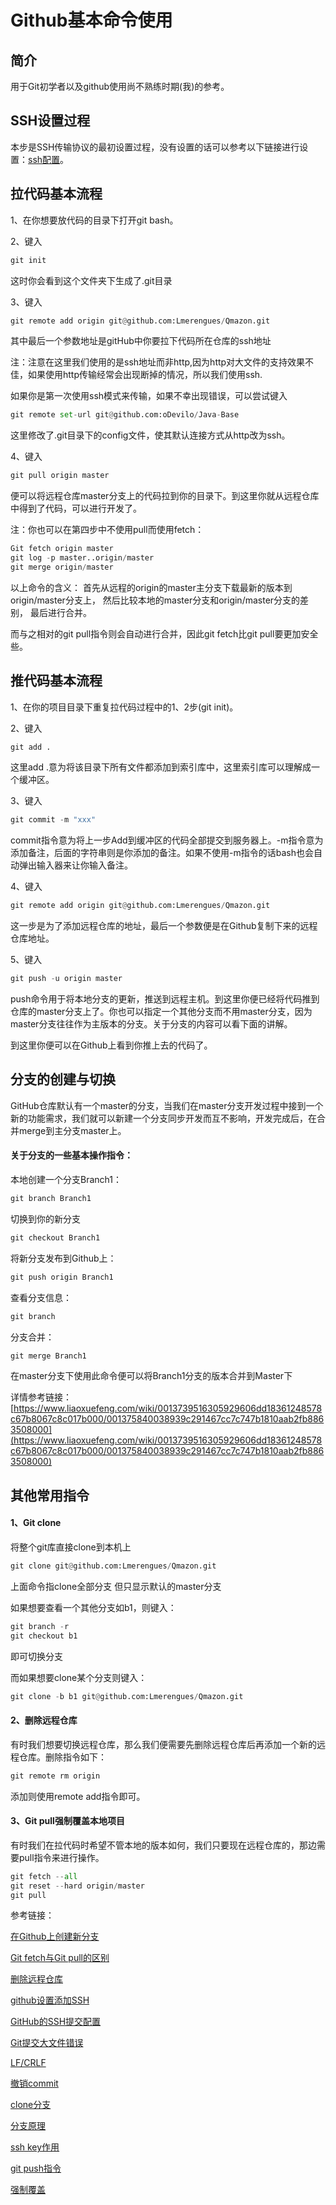 Github基本命令使用
=============

简介
-------------
用于Git初学者以及github使用尚不熟练时期(我)的参考。

SSH设置过程
-------------
本步是SSH传输协议的最初设置过程，没有设置的话可以参考以下链接进行设置：[ssh配置](http://blog.csdn.net/binyao02123202/article/details/20130891)。

拉代码基本流程
-------------
1、在你想要放代码的目录下打开git bash。

2、键入
```python
git init
```
这时你会看到这个文件夹下生成了.git目录

3、键入
```python
git remote add origin git@github.com:Lmerengues/Qmazon.git
```
其中最后一个参数地址是gitHub中你要拉下代码所在仓库的ssh地址

注：注意在这里我们使用的是ssh地址而非http,因为http对大文件的支持效果不佳，如果使用http传输经常会出现断掉的情况，所以我们使用ssh.

如果你是第一次使用ssh模式来传输，如果不幸出现错误，可以尝试键入
```python
git remote set-url git@github.com:oDevilo/Java-Base
```
这里修改了.git目录下的config文件，使其默认连接方式从http改为ssh。

4、键入
```python
git pull origin master
```
便可以将远程仓库master分支上的代码拉到你的目录下。到这里你就从远程仓库中得到了代码，可以进行开发了。

注：你也可以在第四步中不使用pull而使用fetch：

```python
Git fetch origin master
git log -p master..origin/master
git merge origin/master
```

 以上命令的含义：
   首先从远程的origin的master主分支下载最新的版本到origin/master分支上，
   然后比较本地的master分支和origin/master分支的差别，
   最后进行合并。

而与之相对的git pull指令则会自动进行合并，因此git fetch比git pull要更加安全些。


推代码基本流程
-------------
1、在你的项目目录下重复拉代码过程中的1、2步(git init)。

2、键入
```python
git add .
```

这里add .意为将该目录下所有文件都添加到索引库中，这里索引库可以理解成一个缓冲区。

3、键入
```python
git commit -m "xxx"
```

commit指令意为将上一步Add到缓冲区的代码全部提交到服务器上。-m指令意为添加备注，后面的字符串则是你添加的备注。如果不使用-m指令的话bash也会自动弹出输入器来让你输入备注。

4、键入
```python
git remote add origin git@github.com:Lmerengues/Qmazon.git
```

这一步是为了添加远程仓库的地址，最后一个参数便是在Github复制下来的远程仓库地址。

5、键入
```python
git push -u origin master
```

push命令用于将本地分支的更新，推送到远程主机。到这里你便已经将代码推到仓库的master分支上了。你也可以指定一个其他分支而不用master分支，因为master分支往往作为主版本的分支。关于分支的内容可以看下面的讲解。

到这里你便可以在Github上看到你推上去的代码了。

分支的创建与切换
------------- 
GitHub仓库默认有一个master的分支，当我们在master分支开发过程中接到一个新的功能需求，我们就可以新建一个分支同步开发而互不影响，开发完成后，在合并merge到主分支master上。

#### 关于分支的一些基本操作指令：

本地创建一个分支Branch1：
```python
git branch Branch1
```

切换到你的新分支
```python
git checkout Branch1
```

将新分支发布到Github上：
```python
git push origin Branch1
```

查看分支信息：
```python
git branch
```

分支合并：
```python
git merge Branch1
```

在master分支下使用此命令便可以将Branch1分支的版本合并到Master下

详情参考链接：
[https://www.liaoxuefeng.com/wiki/0013739516305929606dd18361248578c67b8067c8c017b000/001375840038939c291467cc7c747b1810aab2fb8863508000](https://www.liaoxuefeng.com/wiki/0013739516305929606dd18361248578c67b8067c8c017b000/001375840038939c291467cc7c747b1810aab2fb8863508000)


其他常用指令
-------------
#### 1、Git clone
将整个git库直接clone到本机上
```python
git clone git@github.com:Lmerengues/Qmazon.git
```

上面命令指clone全部分支 但只显示默认的master分支

如果想要查看一个其他分支如b1，则键入：
```python
git branch -r
git checkout b1
```
即可切换分支

而如果想要clone某个分支则键入：
```python
git clone -b b1 git@github.com:Lmerengues/Qmazon.git
```

#### 2、删除远程仓库

有时我们想要切换远程仓库，那么我们便需要先删除远程仓库后再添加一个新的远程仓库。删除指令如下：
```python
git remote rm origin
```

添加则使用remote add指令即可。

#### 3、Git pull强制覆盖本地项目
有时我们在拉代码时希望不管本地的版本如何，我们只要现在远程仓库的，那边需要pull指令来进行操作。

```python
git fetch --all  
git reset --hard origin/master 
git pull 
```



参考链接：

[在Github上创建新分支](http://blog.csdn.net/guang11cheng/article/details/37757201)

[Git fetch与Git pull的区别](http://blog.csdn.net/hudashi/article/details/7664457)

[删除远程仓库](http://blog.csdn.net/hello0370/article/details/41825407)

[github设置添加SSH](http://blog.csdn.net/binyao02123202/article/details/20130891)

[GitHub的SSH提交配置](http://blog.csdn.net/oDeviloo/article/details/52654590)

[Git提交大文件错误](http://www.cnblogs.com/hanxianlong/p/3464224.html)

[LF/CRLF](http://blog.csdn.net/feng88724/article/details/11600375)

[撤销commit](http://zhyq0826.iteye.com/blog/1671638)

[clone分支](http://blog.csdn.net/a513322/article/details/46998325)

[分支原理](https://www.liaoxuefeng.com/wiki/0013739516305929606dd18361248578c67b8067c8c017b000/001375840038939c291467cc7c747b1810aab2fb8863508000)

[ssh key作用](https://segmentfault.com/q/1010000000118744)

[git push指令](http://www.yiibai.com/git/git_push.html)

[强制覆盖](http://blog.csdn.net/xyzchenxiaolin/article/details/51955221)